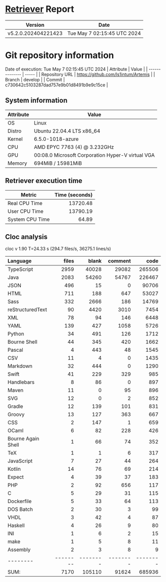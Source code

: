 # [Retriever](https://github.com/PalladioSimulator/Palladio-ReverseEngineering-Retriever) Report
| Version | Date |
| ------- | ---- |
| v5.2.0.202404221423 | Tue May  7 02:15:45 UTC 2024 |

# Git repository information
Date of execution: Tue May  7 02:15:45 UTC 2024
|    Attribute   | Value |
| -------------- | ----- |
| Repository URL | https://github.com/ls1intum/Artemis |
| Branch         | develop |
| Commit         | c730642c5103287dad757e9b01d8491b9e9c15ce |


## System information
| Attribute | Value |
| --------- | ----- |
| OS | Linux  |
| Distro | Ubuntu 22.04.4 LTS x86_64  |
| Kernel | 6.5.0-1018-azure  |
| CPU | AMD EPYC 7763 (4) @ 3.232GHz  |
| GPU | 00:08.0 Microsoft Corporation Hyper-V virtual VGA  |
| Memory | 694MiB / 15981MiB  |

## Retriever execution time
| Metric | Time (seconds) |
| --- | ---: |
| Real CPU Time | 13720.48 |
| User CPU Time | 13790.19 |
| System CPU Time | 64.89 |
<!--
Explainations:
- __Real CPU Time__: actual time the command has run (can be less than total time spent in user and system mode for multi-threaded processes)
- __User CPU Time__: time the command has spent running in user mode
- __System CPU Time__: time the command has spent running in system or kernel mode
-->

## Cloc analysis
cloc v 1.90  T=24.33 s (294.7 files/s, 36275.1 lines/s)

Language|files|blank|comment|code
:-------|-------:|-------:|-------:|-------:
TypeScript|2959|40028|29082|265506
Java|2083|54260|54767|226467
JSON|496|15|0|90706
HTML|711|188|647|53027
Sass|332|2666|186|14769
reStructuredText|90|4420|3010|7454
XML|78|94|146|6448
YAML|139|427|1058|5726
Python|34|491|126|1712
Bourne Shell|44|345|420|1662
Pascal|4|443|48|1545
CSV|11|4|0|1435
Markdown|32|444|0|1290
Swift|41|229|329|985
Handlebars|8|86|0|897
Maven|11|0|95|896
SVG|12|0|2|852
Gradle|12|139|101|831
Groovy|13|127|363|667
CSS|2|147|1|659
OCaml|6|82|228|426
Bourne Again Shell|1|66|74|352
TeX|1|1|6|317
JavaScript|7|27|44|264
Kotlin|14|76|69|214
Expect|4|39|37|183
PHP|2|92|656|117
C|5|29|31|115
Dockerfile|5|33|64|113
DOS Batch|2|30|3|99
VHDL|3|42|4|87
Haskell|4|26|9|80
INI|1|6|2|15
make|1|5|8|11
Assembly|2|3|8|9
--------|--------|--------|--------|--------
SUM:|7170|105110|91624|685936
